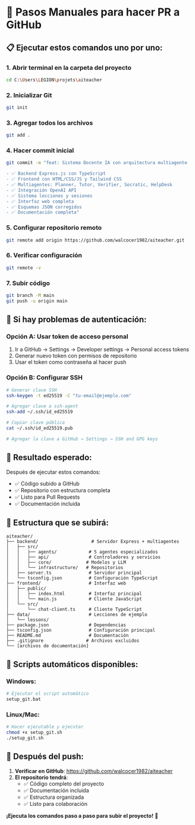 # 🚀 Pasos Manuales para hacer PR a GitHub

## 📋 **Ejecutar estos comandos uno por uno:**

### **1. Abrir terminal en la carpeta del proyecto**
```bash
cd C:\Users\LEGION\projets\aiteacher
```

### **2. Inicializar Git**
```bash
git init
```

### **3. Agregar todos los archivos**
```bash
git add .
```

### **4. Hacer commit inicial**
```bash
git commit -m "feat: Sistema Docente IA con arquitectura multiagente

- ✅ Backend Express.js con TypeScript
- ✅ Frontend con HTML/CSS/JS y Tailwind CSS  
- ✅ Multiagentes: Planner, Tutor, Verifier, Socratic, HelpDesk
- ✅ Integración OpenAI API
- ✅ Sistema lecciones y sesiones
- ✅ Interfaz web completa
- ✅ Esquemas JSON corregidos
- ✅ Documentación completa"
```

### **5. Configurar repositorio remoto**
```bash
git remote add origin https://github.com/walcocer1982/aiteacher.git
```

### **6. Verificar configuración**
```bash
git remote -v
```

### **7. Subir código**
```bash
git branch -M main
git push -u origin main
```

## 🔧 **Si hay problemas de autenticación:**

### **Opción A: Usar token de acceso personal**
1. Ir a GitHub → Settings → Developer settings → Personal access tokens
2. Generar nuevo token con permisos de repositorio
3. Usar el token como contraseña al hacer push

### **Opción B: Configurar SSH**
```bash
# Generar clave SSH
ssh-keygen -t ed25519 -C "tu-email@ejemplo.com"

# Agregar clave a ssh-agent
ssh-add ~/.ssh/id_ed25519

# Copiar clave pública
cat ~/.ssh/id_ed25519.pub

# Agregar la clave a GitHub → Settings → SSH and GPG keys
```

## 🎯 **Resultado esperado:**

Después de ejecutar estos comandos:
- ✅ Código subido a GitHub
- ✅ Repositorio con estructura completa
- ✅ Listo para Pull Requests
- ✅ Documentación incluida

## 📁 **Estructura que se subirá:**

```
aiteacher/
├── backend/                    # Servidor Express + multiagentes
│   ├── src/
│   │   ├── agents/            # 5 agentes especializados
│   │   ├── api/               # Controladores y servicios
│   │   ├── core/             # Modelos y LLM
│   │   └── infrastructure/   # Repositorios
│   ├── server.ts              # Servidor principal
│   └── tsconfig.json          # Configuración TypeScript
├── frontend/                  # Interfaz web
│   ├── public/
│   │   ├── index.html         # Interfaz principal
│   │   └── main.js            # Cliente JavaScript
│   └── src/
│       └── chat-client.ts     # Cliente TypeScript
├── data/                      # Lecciones de ejemplo
│   └── lessons/
├── package.json               # Dependencias
├── tsconfig.json              # Configuración principal
├── README.md                  # Documentación
├── .gitignore                # Archivos excluidos
└── [archivos de documentación]
```

## 🚀 **Scripts automáticos disponibles:**

### **Windows:**
```bash
# Ejecutar el script automático
setup_git.bat
```

### **Linux/Mac:**
```bash
# Hacer ejecutable y ejecutar
chmod +x setup_git.sh
./setup_git.sh
```

## 🎊 **Después del push:**

1. **Verificar en GitHub**: https://github.com/walcocer1982/aiteacher
2. **El repositorio tendrá**:
   - ✅ Código completo del proyecto
   - ✅ Documentación incluida
   - ✅ Estructura organizada
   - ✅ Listo para colaboración

**¡Ejecuta los comandos paso a paso para subir el proyecto!** 🚀
